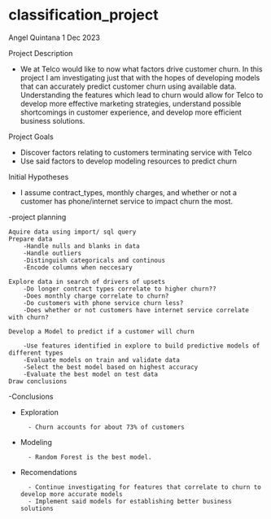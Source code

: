 # classification_project

Angel Quintana
1 Dec 2023

Project Description
- We at Telco would like to now what factors drive customer churn. In this project I am investigating just that with the hopes of developing models that can accurately predict customer churn using available data. Understanding the features which lead to churn would allow for Telco to develop more effective marketing strategies, understand possible shortcomings in customer experience, and develop more efficient business solutions.

Project Goals
- Discover factors relating to customers terminating service with Telco
- Use said factors to develop modeling resources to predict churn

Initial Hypotheses 
- I assume contract_types, monthly charges, and whether or not a customer has phone/internet service to impact churn the most. 

-project planning 

    Aquire data using import/ sql query
    Prepare data
        -Handle nulls and blanks in data
        -Handle outliers
        -Distinguish categoricals and continous
        -Encode columns when neccesary
        
    Explore data in search of drivers of upsets
        -Do longer contract types correlate to higher churn??
        -Does monthly charge correlate to churn?
        -Do customers with phone service churn less?
        -Does whether or not customers have internet service correlate with churn?

    Develop a Model to predict if a customer will churn

        -Use features identified in explore to build predictive models of different types
        -Evaluate models on train and validate data
        -Select the best model based on highest accuracy
        -Evaluate the best model on test data
    Draw conclusions

-Conclusions

- Exploration
        
        - Churn accounts for about 73% of customers
        
- Modeling
        
        - Random Forest is the best model.
        
- Recomendations

        - Continue investigating for features that correlate to churn to develop more accurate models
        - Implement said models for establishing better business solutions